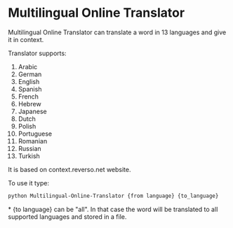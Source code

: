 # Multilingual Online Translator
Multilingual Online Translator can translate a word in 13 languages and give it in context.

Translator supports:
1. Arabic
2. German
3. English
4. Spanish
5. French
6. Hebrew
7. Japanese
8. Dutch
9. Polish
10. Portuguese
11. Romanian
12. Russian
13. Turkish

It is based on context.reverso.net website.

To use it type:

```bash
python Multilingual-Online-Translator {from language} {to_language} 
```
\* {to language} can be "all". In that case the word will be translated to all supported languages and stored in a file.
